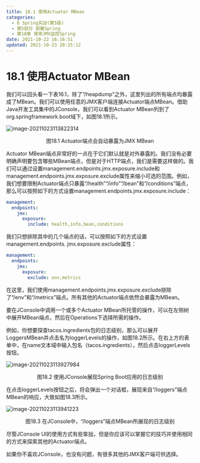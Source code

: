 ```yaml
---
title: 18.1 使用Actuator MBean
categories: 
  - 6 Spring实战(第5版)
  - 第5部分 部署Spring
  - 第18章 使用JMX监控Spring
date: 2021-10-22 16:16:51
updated: 2021-10-23 20:15:12
---
```

# 18.1 使用Actuator MBean

我们可以回头看一下表16.1，除了“/heapdump”之外，这里列出的所有端点均暴露成了MBean。我们可以使用任意的JMX客户端连接Actuator端点MBean。借助Java开发工具集中的JConsole，我们可以看到Actuator MBean列到了org.springframework.boot域下，如图18.1所示。

![image-20211023113822314](https://gitee.com/XiaoLan223/images/raw/master/Blog/Sum/20211023113822.png)

<center>图18.1 Actuator端点会自动暴露为JMX MBean</center>

Actuator MBean端点非常好的一点在于它们默认就是对外暴露的。我们没有必要明确声明要包含哪些MBean端点，但是对于HTTP端点，我们是需要这样做的。我们可以通过设置management.endpoints.jmx.exposure.include和management.endpoints.jmx.exposure.exclude属性来缩小可选的范围。例如，我们想要限制Actuator端点只暴露“/health”“/info”“/bean”和“/conditions”端点，那么可以按照如下的方式设置management.endpoints.jmx.exposure.include：

```yml
management:
  endpoints:
    jmx:
      exposure:
        include: health,info,bean,conditions
```

我们只想排除其中的几个端点的话，可以按照如下的方式设置management.endpoints. jmx.exposure.exclude属性：

```yml
management:
  endpoints:
    jmx:
      exposure:
        exclude: env,metrics
```

在这里，我们使用management.endpoints.jmx.exposure.exclude排除了“/env”和“/metrics”端点。所有其他的Actuator端点依然会暴露为MBean。

要在JConsole中调用一个或多个Actuator MBean所托管的操作，可以在左侧树中展开MBean端点，然后在Operations下选择所需的操作。

例如，你想要探查tacos.ingredients包的日志级别，那么可以展开LoggersMBean并点击名为loggerLevels的操作，如图18.2所示。在右上方的表单中，在name文本域中输入包名（tacos.ingredients），然后点击loggerLevels按钮。

![image-20211023113927984](https://gitee.com/XiaoLan223/images/raw/master/Blog/Sum/20211023113928.png)

<center>图18.2 使用JConsole展现Spring Boot应用的日志级别</center>

在点击loggerLevels按钮之后，将会弹出一个对话框，展现来自“/loggers”端点MBean的响应，大致如图18.3所示。

![image-20211023113941223](https://gitee.com/XiaoLan223/images/raw/master/Blog/Sum/20211023113941.png)

<center>图18.3 在JConsole中，“/loggers”端点MBean所展现的日志级别</center>

尽管JConsole UI的使用方式有些笨拙，但是你应该可以掌握它的技巧并使用相同的方式来探索其他的Actuator端点。

如果你不喜欢JConsole，也没有问题，有很多其他的JMX客户端可供选择。


